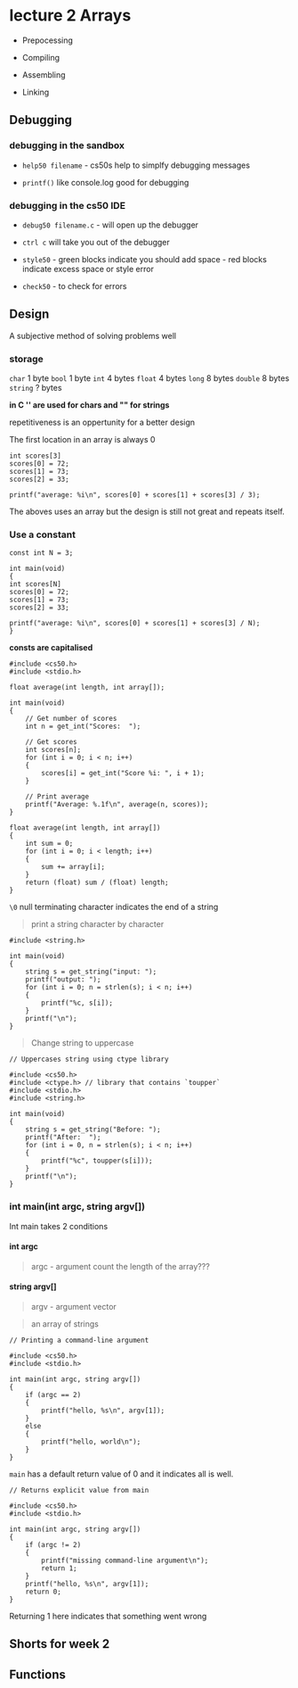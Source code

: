 # lecture 2 Arrays

 - Prepocessing

 - Compiling

 - Assembling

 - Linking

 ## Debugging

 ### debugging in the sandbox

-  `help50 filename` - cs50s help to simplfy debugging messages

-  `printf()` like console.log good for debugging


 ### debugging in the cs50 IDE

- `debug50 filename.c` -  will open up the debugger

- `ctrl c` will take you out of the debugger

- `style50` -  green blocks indicate you should add space
            -  red blocks indicate excess space or style error

- `check50` - to check for errors


## Design

A subjective method of solving problems well

### storage

`char`  1 byte
`bool`  1 byte
`int`   4 bytes
`float` 4 bytes
`long`  8 bytes
`double` 8 bytes
`string` ? bytes

**in C '' are used for chars and "" for strings**

repetitiveness is an oppertunity for a better design

The first location in an array is always 0

```
int scores[3]
scores[0] = 72;
scores[1] = 73;
scores[2] = 33;

printf("average: %i\n", scores[0] + scores[1] + scores[3] / 3);

```
The aboves uses an array but the design is still not great and repeats itself.

### Use a constant


```
const int N = 3;

int main(void)
{
int scores[N]
scores[0] = 72;
scores[1] = 73;
scores[2] = 33;

printf("average: %i\n", scores[0] + scores[1] + scores[3] / N);
}
```
**consts are capitalised**

```
#include <cs50.h>
#include <stdio.h>

float average(int length, int array[]);

int main(void)
{
    // Get number of scores
    int n = get_int("Scores:  ");

    // Get scores
    int scores[n];
    for (int i = 0; i < n; i++)
    {
        scores[i] = get_int("Score %i: ", i + 1);
    }

    // Print average
    printf("Average: %.1f\n", average(n, scores));
}

float average(int length, int array[])
{
    int sum = 0;
    for (int i = 0; i < length; i++)
    {
        sum += array[i];
    }
    return (float) sum / (float) length;
}
```

`\0` null terminating character indicates the end of a string

> print a string character by character

```
#include <string.h>

int main(void)
{
    string s = get_string("input: ");
    printf("output: ");
    for (int i = 0; n = strlen(s); i < n; i++)
    {
        printf("%c, s[i]);
    }
    printf("\n");
}
```
> Change string to uppercase

```
// Uppercases string using ctype library

#include <cs50.h>
#include <ctype.h> // library that contains `toupper` 
#include <stdio.h>
#include <string.h>

int main(void)
{
    string s = get_string("Before: ");
    printf("After:  ");
    for (int i = 0, n = strlen(s); i < n; i++)
    {
        printf("%c", toupper(s[i]));
    }
    printf("\n");
}
```

### int main(int argc, string argv[])

Int main takes 2 conditions

#### int argc

> argc - argument count
> the length of the array???

#### string argv[]

> argv - argument vector

> an array of strings 

```
// Printing a command-line argument

#include <cs50.h>
#include <stdio.h>

int main(int argc, string argv[])
{
    if (argc == 2)
    {
        printf("hello, %s\n", argv[1]);
    }
    else
    {
        printf("hello, world\n");
    }
}
```

`main` has a default return value of 0 and it indicates all is well.

```
// Returns explicit value from main

#include <cs50.h>
#include <stdio.h>

int main(int argc, string argv[])
{
    if (argc != 2)
    {
        printf("missing command-line argument\n");
        return 1;
    }
    printf("hello, %s\n", argv[1]);
    return 0;
}
```
Returning 1 here indicates that something went wrong


## Shorts for week 2

## Functions



















